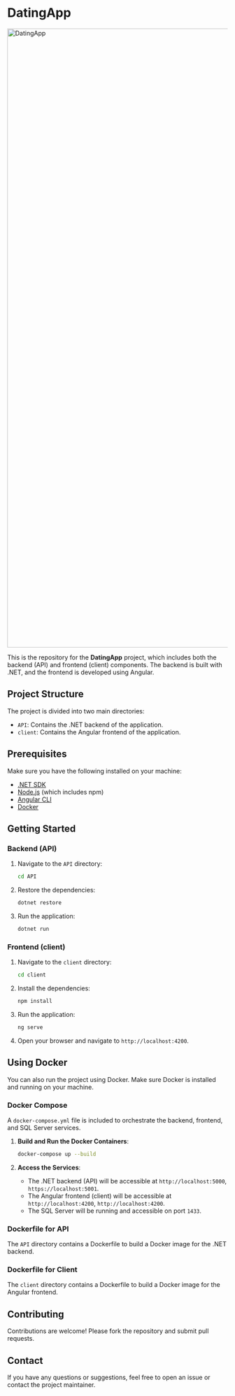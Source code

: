 # DatingApp

<img width="1416" alt="DatingApp" src="https://github.com/user-attachments/assets/297b42a8-09f8-4b2e-907a-42609518d2e8" />


This is the repository for the **DatingApp** project, which includes both the backend (API) and frontend (client) components. The backend is built with .NET, and the frontend is developed using Angular.

## Project Structure

The project is divided into two main directories:

- `API`: Contains the .NET backend of the application.
- `client`: Contains the Angular frontend of the application.

## Prerequisites

Make sure you have the following installed on your machine:

- [.NET SDK](https://dotnet.microsoft.com/download)
- [Node.js](https://nodejs.org/) (which includes npm)
- [Angular CLI](https://angular.io/cli)
- [Docker](https://www.docker.com/)

## Getting Started

### Backend (API)

1. Navigate to the `API` directory:
   ```sh
   cd API
   ```

2. Restore the dependencies:
   ```sh
   dotnet restore
   ```

3. Run the application:
   ```sh
   dotnet run
   ```

### Frontend (client)

1. Navigate to the `client` directory:
   ```sh
   cd client
   ```

2. Install the dependencies:
   ```sh
   npm install
   ```

3. Run the application:
   ```sh
   ng serve
   ```

4. Open your browser and navigate to `http://localhost:4200`.

## Using Docker

You can also run the project using Docker. Make sure Docker is installed and running on your machine.

### Docker Compose

A `docker-compose.yml` file is included to orchestrate the backend, frontend, and SQL Server services.

1. **Build and Run the Docker Containers**:
   ```sh
   docker-compose up --build
   ```

2. **Access the Services**:
   - The .NET backend (API) will be accessible at `http://localhost:5000`, `https://localhost:5001`.
   - The Angular frontend (client) will be accessible at `http://localhost:4200`, `http://localhost:4200`.
   - The SQL Server will be running and accessible on port `1433`.

### Dockerfile for API

The `API` directory contains a Dockerfile to build a Docker image for the .NET backend.

### Dockerfile for Client

The `client` directory contains a Dockerfile to build a Docker image for the Angular frontend.

## Contributing

Contributions are welcome! Please fork the repository and submit pull requests.

## Contact

If you have any questions or suggestions, feel free to open an issue or contact the project maintainer.
